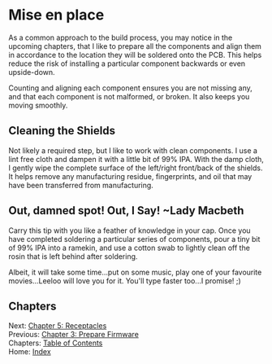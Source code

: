 # Mise en place
As a common approach to the build process, you may notice in the upcoming chapters, that I like to prepare all the components and align them in accordance to the location they will be soldered onto the PCB.  This helps reduce the risk of installing a particular component backwards or even upside-down.

Counting and aligning each component ensures you are not missing any, and that each component is not malformed, or broken.  It also keeps you moving smoothly.

## Cleaning the Shields
Not likely a required step, but I like to work with clean components.  I use a lint free cloth and dampen it with a little bit of 99% IPA.  With the damp cloth, I gently wipe the complete surface of the left/right front/back of the shields.  It helps remove any manufacturing residue, fingerprints, and oil that may have been transferred from manufacturing.

## Out, damned spot! Out, I Say! ~Lady Macbeth
Carry this tip with you like a feather of knowledge in your cap.  Once you have completed soldering a particular series of components, pour a tiny bit of 99% IPA into a ramekin, and use a cotton swab to lightly clean off the rosin that is left behind after soldering.

Albeit, it will take some time...put on some music, play one of your favourite movies...Leeloo will love you for it.  You'll type faster too...I promise! ;)

## Chapters
Next: [Chapter 5: Receptacles](5-Receptacles.md) \
Previous: [Chapter 3: Prepare Firmware](3-Prepare-Firmware.md) \
Chapters: [Table of Contents](README.md) \
Home: [Index](/README.md)
